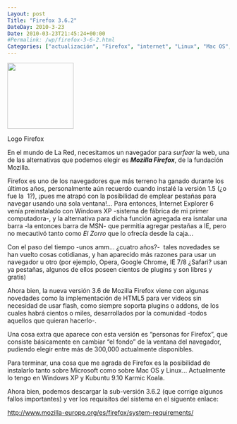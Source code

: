 ```yaml
---
Layout: post
Title: "Firefox 3.6.2"
DateDay: 2010-3-23
Date: 2010-03-23T21:45:24+00:00
#Permalink: /wp/firefox-3-6-2.html
Categories: ["actualización", "Firefox", "internet", "Linux", "Mac OS", "Mozilla", "navegador", "Windows"]
---
```


<div id="attachment_334" class="wp-caption alignleft" style="width: 160px"><img class="size-thumbnail wp-image-334" title="Firefox" src="http://blog.mautematico.com/wp-content/uploads/2010/03/firefox_logo-150x150.png" alt="" width="150" height="150" /><p class="wp-caption-text">Logo Firefox</p></div>
<p>En el mundo de La Red, necesitamos un navegador para <em>surfear</em> la web, una de las alternativas que podemos elegir es <strong><em>Mozilla Firefox</em></strong>, de la fundación Mozilla.</p>
<p>Firefox es uno de los navegadores que más terreno ha ganado durante los últimos años, personalmente aún recuerdo cuando instalé la versión 1.5 (¿o fue la  1?), ¡pues me atrapó con la posibilidad de emplear pestañas para navegar usando una sola ventana!&#8230; Para entonces, Internet Explorer 6 venía preinstalado con Windows XP -sistema de fábrica de mi primer computadora-, y la alternativa para dicha función agregada era isntalar una barra -la entonces barra de MSN- que permitía agregar pestañas a IE, pero no mecautivó tanto como <em>El Zorro</em> que lo ofrecía desde la caja&#8230;</p>
<p>Con el paso del tiempo -unos amm&#8230; ¿cuatro años?-  tales novedades se han vuelto cosas cotidianas, y han aparecido más razones para usar un navegador u otro (por ejemplo, Opera, Google Chrome, IE 7/8 ¿Safari? usan ya pestañas, algunos de ellos poseen cientos de plugins y son libres y gratis)</p>
<p>Ahora bien, la nueva versión 3.6 de Mozilla Firefox viene con algunas novedades como la implementación de HTML5 para ver videos sin necesidad de usar flash, como siempre soporta plugins o addons, de los cuales habrá cientos o miles, desarrollados por la comunidad -todos aquellos que quieran hacerlo-.</p>
<p>Una cosa extra que aparece con esta versión es &#8220;personas for Firefox&#8221;, que consiste básicamente en cambiar &#8220;el fondo&#8221; de la ventana del navegador, pudiendo elegir entre más de 300,000 actualmente disponibles.</p>
<p>Para terminar, una cosa que me agrada de Firefox es la posibilidad de instalarlo tanto sobre Microsoft como sobre Mac OS y Linux&#8230; Actualmente lo tengo en Windows XP y Kubuntu 9.10 Karmic Koala.</p>
<p>Ahora bien, podemos descargar la sub-versión 3.6.2 (que corrige algunos fallos importantes) y ver los requisitos del sistema en el siguente enlace:</p>
<p><a href="http://www.mozilla-europe.org/es/firefox/system-requirements/">http://www.mozilla-europe.org/es/firefox/system-requirements/</a></p>
